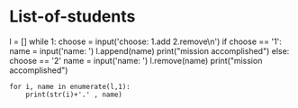 # List-of-students
l = []
while 1:
    choose = input('choose: 1.add 2.remove\n')
    if choose == '1':
        name = input('name: ')
        l.append(name)
        print("mission accomplished")
    else:
        choose == '2'
        name = input('name: ')
        l.remove(name)
        print("mission accomplished")


    for i, name in enumerate(l,1):
        print(str(i)+'.' , name)
